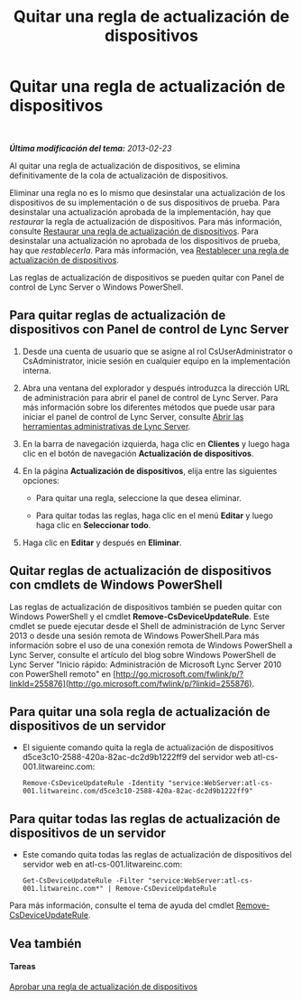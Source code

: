 ﻿---
title: Quitar una regla de actualización de dispositivos
TOCTitle: Quitar una regla de actualización de dispositivos
ms:assetid: ad6e0c6a-cda4-4147-92d5-48bc393ac456
ms:mtpsurl: https://technet.microsoft.com/es-es/library/JJ994066(v=OCS.15)
ms:contentKeyID: 52061715
ms.date: 01/07/2017
mtps_version: v=OCS.15
ms.translationtype: HT
---

# Quitar una regla de actualización de dispositivos

 

_**Última modificación del tema:** 2013-02-23_

Al quitar una regla de actualización de dispositivos, se elimina definitivamente de la cola de actualización de dispositivos.

Eliminar una regla no es lo mismo que desinstalar una actualización de los dispositivos de su implementación o de sus dispositivos de prueba. Para desinstalar una actualización aprobada de la implementación, hay que *restaurar* la regla de actualización de dispositivos. Para más información, consulte [Restaurar una regla de actualización de dispositivos](lync-server-2013-restore-a-device-update-rule.md). Para desinstalar una actualización no aprobada de los dispositivos de prueba, hay que *restablecerla*. Para más información, vea [Restablecer una regla de actualización de dispositivos](lync-server-2013-reset-a-device-update-rule.md).

Las reglas de actualización de dispositivos se pueden quitar con Panel de control de Lync Server o Windows PowerShell.

## Para quitar reglas de actualización de dispositivos con Panel de control de Lync Server

1.  Desde una cuenta de usuario que se asigne al rol CsUserAdministrator o CsAdministrator, inicie sesión en cualquier equipo en la implementación interna.

2.  Abra una ventana del explorador y después introduzca la dirección URL de administración para abrir el panel de control de Lync Server. Para más información sobre los diferentes métodos que puede usar para iniciar el panel de control de Lync Server, consulte [Abrir las herramientas administrativas de Lync Server](lync-server-2013-open-lync-server-administrative-tools.md).

3.  En la barra de navegación izquierda, haga clic en **Clientes** y luego haga clic en el botón de navegación **Actualización de dispositivos**.

4.  En la página **Actualización de dispositivos**, elija entre las siguientes opciones:
    
      - Para quitar una regla, seleccione la que desea eliminar.
    
      - Para quitar todas las reglas, haga clic en el menú **Editar** y luego haga clic en **Seleccionar todo**.

5.  Haga clic en **Editar** y después en **Eliminar**.

## Quitar reglas de actualización de dispositivos con cmdlets de Windows PowerShell

Las reglas de actualización de dispositivos también se pueden quitar con Windows PowerShell y el cmdlet **Remove-CsDeviceUpdateRule**. Este cmdlet se puede ejecutar desde el Shell de administración de Lync Server 2013 o desde una sesión remota de Windows PowerShell.Para más información sobre el uso de una conexión remota de Windows PowerShell a Lync Server, consulte el artículo del blog sobre Windows PowerShell de Lync Server "Inicio rápido: Administración de Microsoft Lync Server 2010 con PowerShell remoto" en [http://go.microsoft.com/fwlink/p/?linkId=255876](http://go.microsoft.com/fwlink/p/?linkid=255876).

## Para quitar una sola regla de actualización de dispositivos de un servidor

  - El siguiente comando quita la regla de actualización de dispositivos d5ce3c10-2588-420a-82ac-dc2d9b1222ff9 del servidor web atl-cs-001.litwareinc.com:
    
        Remove-CsDeviceUpdateRule -Identity "service:WebServer:atl-cs-001.litwareinc.com/d5ce3c10-2588-420a-82ac-dc2d9b1222ff9"

## Para quitar todas las reglas de actualización de dispositivos de un servidor

  - Este comando quita todas las reglas de actualización de dispositivos del servidor web en atl-cs-001.litwareinc.com:
    
        Get-CsDeviceUpdateRule -Filter "service:WebServer:atl-cs-001.litwareinc.com*" | Remove-CsDeviceUpdateRule

Para más información, consulte el tema de ayuda del cmdlet [Remove-CsDeviceUpdateRule](remove-csdeviceupdaterule.md).

## Vea también

#### Tareas

[Aprobar una regla de actualización de dispositivos](lync-server-2013-approve-a-device-update-rule.md)

